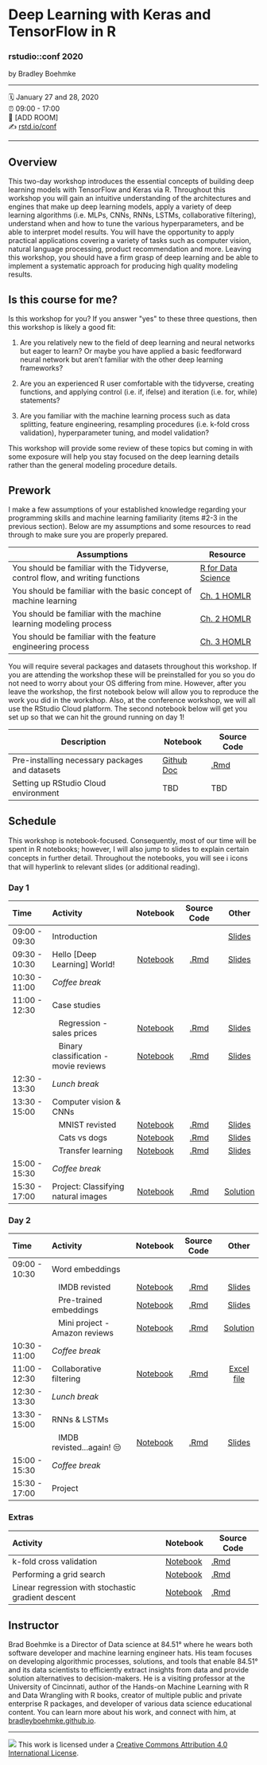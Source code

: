 Deep Learning with Keras and TensorFlow in R
================

### rstudio::conf 2020

by Bradley Boehmke

-----

:spiral_calendar: January 27 and 28, 2020  
:alarm_clock:     09:00 - 17:00  
:hotel:           \[ADD ROOM\]  
:writing_hand:    [rstd.io/conf](http://rstd.io/conf)

-----

## Overview

This two-day workshop introduces the essential concepts of building deep learning models with TensorFlow and Keras via R. Throughout this workshop you will gain an intuitive understanding of the architectures and engines that make up deep learning models, apply a variety of deep learning algorithms (i.e. MLPs, CNNs, RNNs, LSTMs, collaborative filtering), understand when and how to tune the various hyperparameters, and be able to interpret model results. You will have the opportunity to apply practical applications covering a variety of tasks such as computer vision, natural language processing, product recommendation and more. Leaving this workshop, you should have a firm grasp of deep learning and be able to implement a systematic approach for producing high quality modeling results.

## Is this course for me?

Is this workshop for you? If you answer "yes" to these three questions, then this workshop is likely a good fit: 

1. Are you relatively new to the field of deep learning and neural networks but eager to learn? Or maybe you have applied a basic feedforward neural network but aren’t familiar with the other deep learning frameworks? 

2. Are you an experienced R user comfortable with the tidyverse, creating functions, and applying control (i.e. if, ifelse) and iteration (i.e. for, while) statements? 

3. Are you familiar with the machine learning process such as data splitting, feature engineering, resampling procedures (i.e. k-fold cross validation), hyperparameter tuning, and model validation? 

This workshop will provide some review of these topics but coming in with some exposure will help you stay focused on the deep learning details rather than the general modeling procedure details.

## Prework

I make a few assumptions of your established knowledge regarding your programming skills and machine learning familiarity (items #2-3 in the previous section). Below are my assumptions and some resources to read through to make sure you are properly prepared.

| Assumptions                       | Resource      
| --------------------------------- | ------------- |
| You should be familiar with the Tidyverse, control flow, and writing functions | [R for Data Science](https://r4ds.had.co.nz/) | 
| You should be familiar with the basic concept of machine learning | [Ch. 1 HOMLR](https://bradleyboehmke.github.io/HOML/intro.html) | 
| You should be familiar with the machine learning modeling process | [Ch. 2 HOMLR](https://bradleyboehmke.github.io/HOML/process.html) | 
| You should be familiar with the feature engineering process | [Ch. 3 HOMLR](https://bradleyboehmke.github.io/HOML/engineering.html) |


You will require several packages and datasets throughout this workshop. If you are attending the workshop these will be preinstalled for you so you do not need to worry about your OS differing from mine. However, after you leave the workshop, the first notebook below will allow you to reproduce the work you did in the workshop. Also, at the conference workshop, we will all use the RStudio Cloud platform. The second notebook below will get you set up so that we can hit the ground running on day 1!

| Description                       | Notebook      | Source Code
| --------------------------------- | ------------- | ------------- |
| Pre-installing necessary packages and datasets | [Github Doc](https://github.com/rstudio-conf-2020/dl-keras-tf/blob/master/materials/01-intro/01-requirements.md) | [.Rmd](https://github.com/rstudio-conf-2020/dl-keras-tf/blob/master/materials/01-intro/01-requirements.Rmd) |
| Setting up RStudio Cloud environment | TBD | TBD |

## Schedule

This workshop is notebook-focused. Consequently, most of our time will be spent
in R notebooks; however, I will also jump to slides to explain certain concepts
in further detail. Throughout the notebooks, you will see ℹ️ icons that will
hyperlink to relevant slides (or additional reading).

### Day 1

| Time          | Activity                             | Notebook      | Source Code   | Other    |
| :------------ | :----------------------------------- | :-----------: | :-----------: | :------: |
| 09:00 - 09:30 | Introduction                  |          |             | [Slides](https://rstudio-conf-2020.github.io/dl-keras-tf/01-intro.html#1) |
| 09:30 - 10:30 | Hello [Deep Learning] World!  | [Notebook](https://rstudio-conf-2020.github.io/dl-keras-tf/notebooks/01-hello-DL-world.nb.html) | [.Rmd](https://github.com/rstudio-conf-2020/dl-keras-tf/blob/master/materials/02-the-dl-engine/01-hello-DL-world.Rmd) | [Slides](http://bit.ly/dl-01) |
| 10:30 - 11:00 | *Coffee break*                |   |   |   |
| 11:00 - 12:30 | Case studies                  |   |   |   |
|               | &nbsp;&nbsp;&nbsp;Regression - sales prices | [Notebook](https://rstudio-conf-2020.github.io/dl-keras-tf/notebooks/01-ames.nb.html) | [.Rmd](https://github.com/rstudio-conf-2020/dl-keras-tf/blob/master/materials/03-case-studies/01-ames.Rmd) | [Slides](http://bit.ly/dl-02) |
|               | &nbsp;&nbsp;&nbsp;Binary classification - movie reviews | [Notebook](https://rstudio-conf-2020.github.io/dl-keras-tf/notebooks/02-imdb.nb.html) | [.Rmd](https://github.com/rstudio-conf-2020/dl-keras-tf/blob/master/materials/03-case-studies/02-imdb.Rmd) | [Slides](http://bit.ly/dl-02#20) |
| 12:30 - 13:30 | *Lunch break*                 |   |   |   |
| 13:30 - 15:00 | Computer vision & CNNs        |   |   |   |
|               | &nbsp;&nbsp;&nbsp;MNIST revisted | [Notebook](https://rstudio-conf-2020.github.io/dl-keras-tf/notebooks/01-mnist-revisited.nb.html) | [.Rmd](https://github.com/rstudio-conf-2020/dl-keras-tf/blob/master/materials/04-computer-vision-CNNs/01-mnist-revisited.Rmd) | [Slides](http://bit.ly/dl-03#12) |
|               | &nbsp;&nbsp;&nbsp;Cats vs dogs | [Notebook](https://rstudio-conf-2020.github.io/dl-keras-tf/notebooks/02-cats-vs-dogs.nb.html) | [.Rmd](https://github.com/rstudio-conf-2020/dl-keras-tf/blob/master/materials/04-computer-vision-CNNs/02-cats-vs-dogs.Rmd) | [Slides](http://bit.ly/dl-03#37) |
|               | &nbsp;&nbsp;&nbsp;Transfer learning | [Notebook](https://rstudio-conf-2020.github.io/dl-keras-tf/notebooks/03-transfer-learning.nb.html) | [.Rmd](https://github.com/rstudio-conf-2020/dl-keras-tf/blob/master/materials/04-computer-vision-CNNs/03-transfer-learning.Rmd) | [Slides](http://bit.ly/dl-03#45) |
| 15:00 - 15:30 | *Coffee break*                |   |   |   |
| 15:30 - 17:00 | Project: Classifying natural images  | [Notebook](https://rstudio-conf-2020.github.io/dl-keras-tf/notebooks/01-Project.nb.html) | [.Rmd](https://github.com/rstudio-conf-2020/dl-keras-tf/blob/master/materials/05-project/01-Project.Rmd) | [Solution](https://rstudio-conf-2020.github.io/dl-keras-tf/notebooks/project1-natural-images.nb.html) |

### Day 2

| Time          | Activity                             | Notebook      | Source Code   | Other    |
| :------------ | :----------------------------------- | :-----------: | :-----------: | :------: |
| 09:00 - 10:30 | Word embeddings               |   |   |   |
|               | &nbsp;&nbsp;&nbsp;IMDB revisted | [Notebook](https://rstudio-conf-2020.github.io/dl-keras-tf/notebooks/01-word-embeddings.nb.html) | [.Rmd](https://github.com/rstudio-conf-2020/dl-keras-tf/blob/master/materials/06-word-embeddings/01-word-embeddings.Rmd) | [Slides](http://bit.ly/dl-06) |
|               | &nbsp;&nbsp;&nbsp;Pre-trained embeddings | [Notebook](https://rstudio-conf-2020.github.io/dl-keras-tf/notebooks/02-pretrained-word-embeddings.nb.html) | [.Rmd](https://github.com/rstudio-conf-2020/dl-keras-tf/blob/master/materials/06-word-embeddings/02-pretrained-word-embeddings.Rmd) | [Slides](http://bit.ly/dl-06) |
|               | &nbsp;&nbsp;&nbsp;Mini project - Amazon reviews | [Notebook](https://rstudio-conf-2020.github.io/dl-keras-tf/notebooks/03-your-turn-amazon-word-embeddings.nb.html) | [.Rmd](https://github.com/rstudio-conf-2020/dl-keras-tf/blob/master/materials/06-word-embeddings/03-your-turn-amazon-word-embeddings.Rmd) | [Solution](https://rstudio-conf-2020.github.io/dl-keras-tf/notebooks/project-embeddings-amazon-reviews.nb.html) |
| 10:30 - 11:00 | *Coffee break*                |   |   |   |
| 11:00 - 12:30 | Collaborative filtering       | [Notebook](https://rstudio-conf-2020.github.io/dl-keras-tf/notebooks/collaborative-filtering.nb.html) | [.Rmd](https://github.com/rstudio-conf-2020/dl-keras-tf/blob/master/materials/07-recommender-collaborative-filtering/collaborative-filtering.Rmd) | [Excel file](http://bit.ly/dl-07-Excel) |
| 12:30 - 13:30 | *Lunch break*                 |   |   |   |
| 13:30 - 15:00 | RNNs & LSTMs             |   |   |   |
|               | &nbsp;&nbsp;&nbsp;IMDB revisted...again! 😒 | [Notebook](https://rstudio-conf-2020.github.io/dl-keras-tf/notebooks/01-intro-to-lstms.nb.html) | [.Rmd](https://github.com/rstudio-conf-2020/dl-keras-tf/blob/master/materials/08-NLP-LSTMs/01-intro-to-lstms.Rmd) | [Slides](http://bit.ly/dl-08) |
| 15:00 - 15:30 | *Coffee break*                |   |   |   |
| 15:30 - 17:00 | Project                       |   |   |   |

### Extras

| Activity                      | Notebook | Source Code |
| :---------------------------- | -------- | ----------- |
| k-fold cross validation       | [Notebook](https://rstudio-conf-2020.github.io/dl-keras-tf/notebooks/validation-procedures.nb.html) | [.Rmd](https://github.com/rstudio-conf-2020/dl-keras-tf/blob/master/materials/99-extras/validation-procedures.Rmd) |
| Performing a grid search | [Notebook](https://rstudio-conf-2020.github.io/dl-keras-tf/notebooks/imdb-grid-search.nb.html) | [.Rmd](https://github.com/rstudio-conf-2020/dl-keras-tf/blob/master/materials/99-extras/imdb-grid-search.Rmd) |
| Linear regression with stochastic gradient descent | [Notebook](https://rstudio-conf-2020.github.io/dl-keras-tf/notebooks/manual-gradient-descent.nb.html) | [.Rmd](https://github.com/rstudio-conf-2020/dl-keras-tf/blob/master/materials/99-extras/manual-gradient-descent.Rmd) |


## Instructor

Brad Boehmke is a Director of Data science at 84.51° where he wears both
software developer and machine learning engineer hats. His team focuses
on developing algorithmic processes, solutions, and tools that enable
84.51° and its data scientists to efficiently extract insights from data
and provide solution alternatives to decision-makers. He is a visiting
professor at the University of Cincinnati, author of the Hands-on
Machine Learning with R and Data Wrangling with R books, creator of
multiple public and private enterprise R packages, and developer of
various data science educational content. You can learn more about his
work, and connect with him, at [bradleyboehmke.github.io](http://bradleyboehmke.github.io/).

-----

![](https://i.creativecommons.org/l/by/4.0/88x31.png) This work is
licensed under a [Creative Commons Attribution 4.0 International
License](https://creativecommons.org/licenses/by/4.0/).
